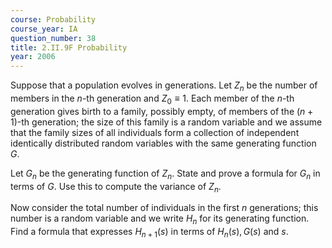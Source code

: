 ```yaml
---
course: Probability
course_year: IA
question_number: 38
title: 2.II.9F Probability
year: 2006
---
```



Suppose that a population evolves in generations. Let $Z_{n}$ be the number of members in the $n$-th generation and $Z_{0} \equiv 1$. Each member of the $n$-th generation gives birth to a family, possibly empty, of members of the $(n+1)$-th generation; the size of this family is a random variable and we assume that the family sizes of all individuals form a collection of independent identically distributed random variables with the same generating function $G$.

Let $G_{n}$ be the generating function of $Z_{n}$. State and prove a formula for $G_{n}$ in terms of $G$. Use this to compute the variance of $Z_{n}$.

Now consider the total number of individuals in the first $n$ generations; this number is a random variable and we write $H_{n}$ for its generating function. Find a formula that expresses $H_{n+1}(s)$ in terms of $H_{n}(s), G(s)$ and $s$.